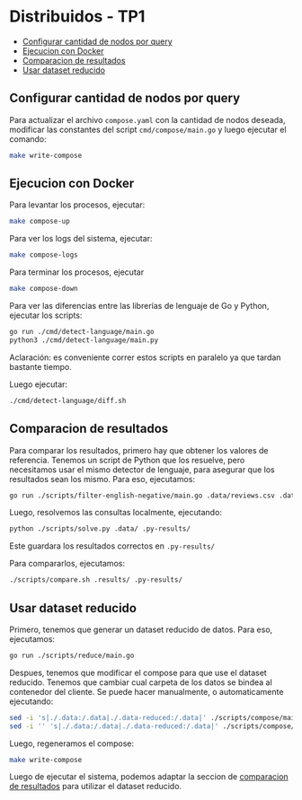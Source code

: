 # Distribuidos - TP1

<!--toc:start-->
- [Configurar cantidad de nodos por query](#configurar-cantidad-de-nodos-por-query)
- [Ejecucion con Docker](#ejecucion-con-docker)
- [Comparacion de resultados](#comparacion-de-resultados)
- [Usar dataset reducido](#usar-dataset-reducido)
<!--toc:end-->

## Configurar cantidad de nodos por query
Para actualizar el archivo `compose.yaml` con la cantidad de nodos deseada, modificar las constantes del script `cmd/compose/main.go` y luego ejecutar el comando:
```bash
make write-compose
```

## Ejecucion con Docker

Para levantar los procesos, ejecutar:
```bash
make compose-up
```

Para ver los logs del sistema, ejecutar:
```bash
make compose-logs
```

Para terminar los procesos, ejecutar
```bash
make compose-down
```


Para ver las diferencias entre las librerías de lenguaje de Go y Python, ejecutar los scripts:
```bash
go run ./cmd/detect-language/main.go 
python3 ./cmd/detect-language/main.py
```
Aclaración: es conveniente correr estos scripts en paralelo ya que tardan bastante tiempo.

Luego ejecutar:
```bash
./cmd/detect-language/diff.sh
```

## Comparacion de resultados

Para comparar los resultados, primero hay que obtener los valores de referencia. Tenemos un script de Python que los resuelve, pero necesitamos usar el mismo detector de lenguaje, para asegurar que los resultados sean los mismo. Para eso, ejecutamos:
```bash
go run ./scripts/filter-english-negative/main.go .data/reviews.csv .data/reviews-english-negative.csv
```

Luego, resolvemos las consultas localmente, ejecutando:
```bash
python ./scripts/solve.py .data/ .py-results/
```
Este guardara los resultados correctos en `.py-results/`

Para compararlos, ejecutamos:
```bash
./scripts/compare.sh .results/ .py-results/
```

## Usar dataset reducido

Primero, tenemos que generar un dataset reducido de datos. Para eso, ejecutamos:
```bash
go run ./scripts/reduce/main.go
```

Despues, tenemos que modificar el compose para que use el dataset reducido. Tenemos que cambiar cual carpeta de los datos se bindea al contenedor del cliente. Se puede hacer manualmente, o automaticamente ejecutando:
```bash
sed -i 's|./.data:/.data|./.data-reduced:/.data|' ./scripts/compose/main.go # linux
sed -i '' 's|./.data:/.data|./.data-reduced:/.data|' ./scripts/compose/main.go # osx
```

Luego, regeneramos el compose:
```bash
make write-compose
```

Luego de ejecutar el sistema, podemos adaptar la seccion de [comparacion de resultados](#comparacion-de-resultados) para utilizar el dataset reducido.
